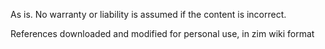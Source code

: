 As is. No warranty or liability is assumed if the content is incorrect.

References downloaded and modified for personal use, in zim wiki format

